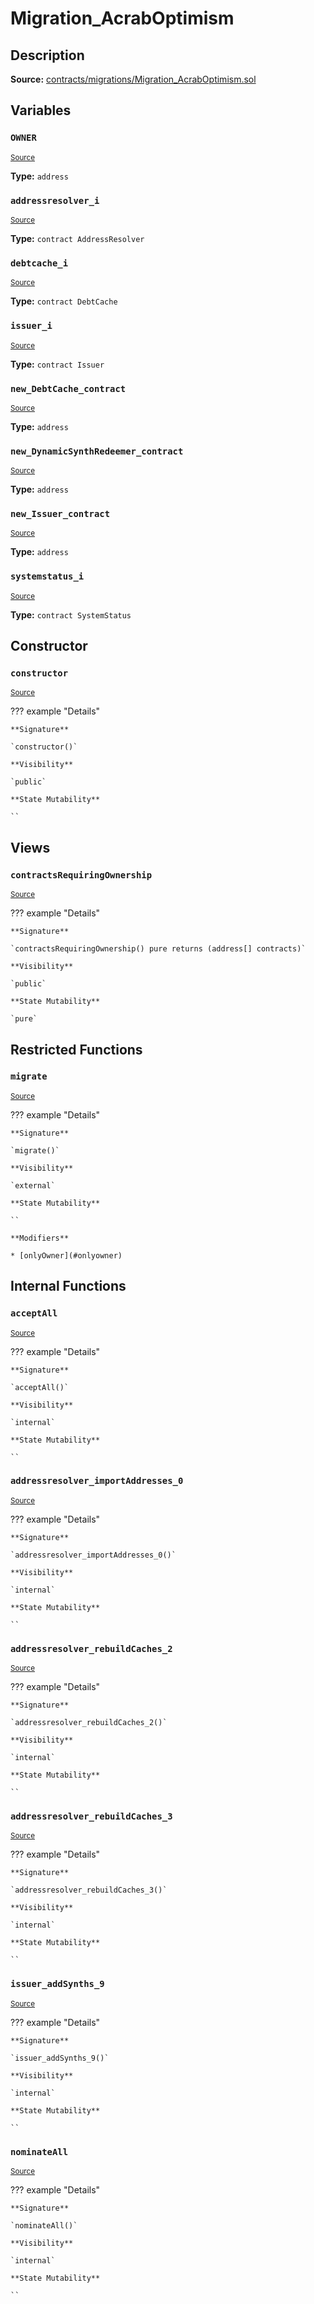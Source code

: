 # Migration_AcrabOptimism

## Description

**Source:** [contracts/migrations/Migration_AcrabOptimism.sol](https://github.com/Synthetixio/synthetix/tree/v2.101.2/contracts/migrations/Migration_AcrabOptimism.sol)

## Variables

### `OWNER`

<sub>[Source](https://github.com/Synthetixio/synthetix/tree/v2.101.2/contracts/migrations/Migration_AcrabOptimism.sol#L17)</sub>

**Type:** `address`

### `addressresolver_i`

<sub>[Source](https://github.com/Synthetixio/synthetix/tree/v2.101.2/contracts/migrations/Migration_AcrabOptimism.sol#L24)</sub>

**Type:** `contract AddressResolver`

### `debtcache_i`

<sub>[Source](https://github.com/Synthetixio/synthetix/tree/v2.101.2/contracts/migrations/Migration_AcrabOptimism.sol#L28)</sub>

**Type:** `contract DebtCache`

### `issuer_i`

<sub>[Source](https://github.com/Synthetixio/synthetix/tree/v2.101.2/contracts/migrations/Migration_AcrabOptimism.sol#L30)</sub>

**Type:** `contract Issuer`

### `new_DebtCache_contract`

<sub>[Source](https://github.com/Synthetixio/synthetix/tree/v2.101.2/contracts/migrations/Migration_AcrabOptimism.sol#L37)</sub>

**Type:** `address`

### `new_DynamicSynthRedeemer_contract`

<sub>[Source](https://github.com/Synthetixio/synthetix/tree/v2.101.2/contracts/migrations/Migration_AcrabOptimism.sol#L41)</sub>

**Type:** `address`

### `new_Issuer_contract`

<sub>[Source](https://github.com/Synthetixio/synthetix/tree/v2.101.2/contracts/migrations/Migration_AcrabOptimism.sol#L39)</sub>

**Type:** `address`

### `systemstatus_i`

<sub>[Source](https://github.com/Synthetixio/synthetix/tree/v2.101.2/contracts/migrations/Migration_AcrabOptimism.sol#L26)</sub>

**Type:** `contract SystemStatus`

## Constructor

### `constructor`

<sub>[Source](https://github.com/Synthetixio/synthetix/tree/v2.101.2/contracts/migrations/Migration_AcrabOptimism.sol#L43)</sub>

??? example "Details"

    **Signature**

    `constructor()`

    **Visibility**

    `public`

    **State Mutability**

    ``

## Views

### `contractsRequiringOwnership`

<sub>[Source](https://github.com/Synthetixio/synthetix/tree/v2.101.2/contracts/migrations/Migration_AcrabOptimism.sol#L45)</sub>

??? example "Details"

    **Signature**

    `contractsRequiringOwnership() pure returns (address[] contracts)`

    **Visibility**

    `public`

    **State Mutability**

    `pure`

## Restricted Functions

### `migrate`

<sub>[Source](https://github.com/Synthetixio/synthetix/tree/v2.101.2/contracts/migrations/Migration_AcrabOptimism.sol#L53)</sub>

??? example "Details"

    **Signature**

    `migrate()`

    **Visibility**

    `external`

    **State Mutability**

    ``

    **Modifiers**

    * [onlyOwner](#onlyowner)

## Internal Functions

### `acceptAll`

<sub>[Source](https://github.com/Synthetixio/synthetix/tree/v2.101.2/contracts/migrations/Migration_AcrabOptimism.sol#L78)</sub>

??? example "Details"

    **Signature**

    `acceptAll()`

    **Visibility**

    `internal`

    **State Mutability**

    ``

### `addressresolver_importAddresses_0`

<sub>[Source](https://github.com/Synthetixio/synthetix/tree/v2.101.2/contracts/migrations/Migration_AcrabOptimism.sol#L92)</sub>

??? example "Details"

    **Signature**

    `addressresolver_importAddresses_0()`

    **Visibility**

    `internal`

    **State Mutability**

    ``

### `addressresolver_rebuildCaches_2`

<sub>[Source](https://github.com/Synthetixio/synthetix/tree/v2.101.2/contracts/migrations/Migration_AcrabOptimism.sol#L107)</sub>

??? example "Details"

    **Signature**

    `addressresolver_rebuildCaches_2()`

    **Visibility**

    `internal`

    **State Mutability**

    ``

### `addressresolver_rebuildCaches_3`

<sub>[Source](https://github.com/Synthetixio/synthetix/tree/v2.101.2/contracts/migrations/Migration_AcrabOptimism.sol#L132)</sub>

??? example "Details"

    **Signature**

    `addressresolver_rebuildCaches_3()`

    **Visibility**

    `internal`

    **State Mutability**

    ``

### `issuer_addSynths_9`

<sub>[Source](https://github.com/Synthetixio/synthetix/tree/v2.101.2/contracts/migrations/Migration_AcrabOptimism.sol#L140)</sub>

??? example "Details"

    **Signature**

    `issuer_addSynths_9()`

    **Visibility**

    `internal`

    **State Mutability**

    ``

### `nominateAll`

<sub>[Source](https://github.com/Synthetixio/synthetix/tree/v2.101.2/contracts/migrations/Migration_AcrabOptimism.sol#L85)</sub>

??? example "Details"

    **Signature**

    `nominateAll()`

    **Visibility**

    `internal`

    **State Mutability**

    ``
